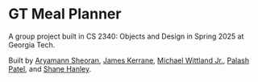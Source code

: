# GT Meal Planner

A group project built in CS 2340: Objects and Design in Spring 2025 at Georgia Tech.

Built by [Aryamann Sheoran](https://linkedin.com/in/aryamann-sheoran), [James Kerrane](https://www.jameskerrane.com/), [Michael Wittland Jr.](https://www.linkedin.com/in/michael-wittland-323081295), [Palash Patel](https://www.linkedin.com/in/palash-patel-1b001a210/), and [Shane Hanley](https://www.linkedin.com/in/shane-hanley-a46972258).
